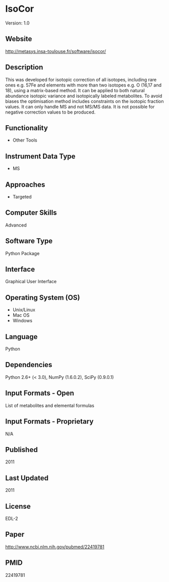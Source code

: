 # IsoCor
Version: 1.0

## Website
http://metasys.insa-toulouse.fr/software/isocor/

## Description
This was developed for isotopic correction of all isotopes, including rare ones e.g. 57Fe and elements with more than two isotopes e.g. O (16,17 and 18), using a matrix-based method. It can be applied to both natural abundance isotopic variance and isotopically labeled metabolites. To avoid biases the optimisation method includes constraints on the isotopic fraction values. It can only handle MS and not MS/MS data. It is not possible for negative correction values to be produced.

## Functionality
- Other Tools

## Instrument Data Type
- MS

## Approaches
- Targeted

## Computer Skills
Advanced

## Software Type
Python Package

## Interface
Graphical User Interface

## Operating System (OS)
- Unix/Linux
- Mac OS
- Windows

## Language
Python

## Dependencies
Python 2.6+ (< 3.0), NumPy (1.6.0.2), SciPy (0.9.0.1)

## Input Formats - Open
List of metabolites and elemental formulas

## Input Formats - Proprietary
N/A

## Published
2011

## Last Updated
2011

## License
EDL-2

## Paper
http://www.ncbi.nlm.nih.gov/pubmed/22419781

## PMID
22419781
